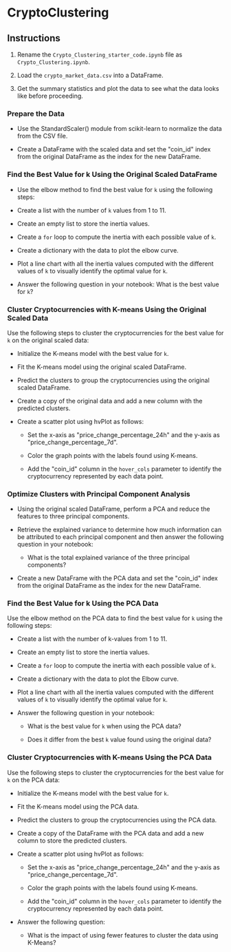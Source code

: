 # CryptoClustering

## Instructions

1. Rename the `Crypto_Clustering_starter_code.ipynb` file as `Crypto_Clustering.ipynb`.

2. Load the `crypto_market_data.csv` into a DataFrame.

3. Get the summary statistics and plot the data to see what the data looks like before proceeding.

### Prepare the Data

  * Use the StandardScaler() module from scikit-learn to normalize the data from the CSV file.

  * Create a DataFrame with the scaled data and set the "coin_id" index from the original DataFrame as the index for the new DataFrame.

### Find the Best Value for k Using the Original Scaled DataFrame

  * Use the elbow method to find the best value for `k` using the following steps:

  * Create a list with the number of `k` values from 1 to 11.

  * Create an empty list to store the inertia values.

  * Create a `for` loop to compute the inertia with each possible value of `k`.

  * Create a dictionary with the data to plot the elbow curve.

  * Plot a line chart with all the inertia values computed with the different values of `k` to visually identify the optimal value for `k`.

  * Answer the following question in your notebook: What is the best value for `k`?

### Cluster Cryptocurrencies with K-means Using the Original Scaled Data

Use the following steps to cluster the cryptocurrencies for the best value for `k` on the original scaled data:

  * Initialize the K-means model with the best value for `k`.

  * Fit the K-means model using the original scaled DataFrame.

  * Predict the clusters to group the cryptocurrencies using the original scaled DataFrame.

  * Create a copy of the original data and add a new column with the predicted clusters.

  * Create a scatter plot using hvPlot as follows:
    
    * Set the x-axis as "price_change_percentage_24h" and the y-axis as "price_change_percentage_7d".

    * Color the graph points with the labels found using K-means.

    * Add the "coin_id" column in the `hover_cols` parameter to identify the cryptocurrency represented by each data point.

### Optimize Clusters with Principal Component Analysis

  * Using the original scaled DataFrame, perform a PCA and reduce the features to three principal components.

  * Retrieve the explained variance to determine how much information can be attributed to each principal component and then answer the following question in your notebook:

    * What is the total explained variance of the three principal components?
  
  * Create a new DataFrame with the PCA data and set the "coin_id" index from the original DataFrame as the index for the new DataFrame.
  
### Find the Best Value for k Using the PCA Data

Use the elbow method on the PCA data to find the best value for `k` using the following steps:

  * Create a list with the number of k-values from 1 to 11.

  * Create an empty list to store the inertia values.

  * Create a `for` loop to compute the inertia with each possible value of `k`.

  * Create a dictionary with the data to plot the Elbow curve.

  * Plot a line chart with all the inertia values computed with the different values of `k` to visually identify the optimal value for `k`.

  * Answer the following question in your notebook:

    * What is the best value for `k` when using the PCA data?

    * Does it differ from the best `k` value found using the original data?

### Cluster Cryptocurrencies with K-means Using the PCA Data

Use the following steps to cluster the cryptocurrencies for the best value for `k` on the PCA data:

  * Initialize the K-means model with the best value for `k`.

  * Fit the K-means model using the PCA data.

  * Predict the clusters to group the cryptocurrencies using the PCA data.

  * Create a copy of the DataFrame with the PCA data and add a new column to store the predicted clusters.

  * Create a scatter plot using hvPlot as follows:

    * Set the x-axis as "price_change_percentage_24h" and the y-axis as "price_change_percentage_7d".

    * Color the graph points with the labels found using K-means.

    * Add the "coin_id" column in the `hover_cols` parameter to identify the cryptocurrency represented by each data point.

  * Answer the following question:

    * What is the impact of using fewer features to cluster the data using K-Means?
